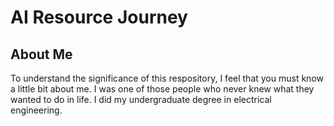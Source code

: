 # AI Resource Journey
## About Me

To understand the significance of this respository, I feel that you must know a little bit about me. I was one of those people who never knew what they wanted to do in life. I did my undergraduate degree in electrical engineering.
